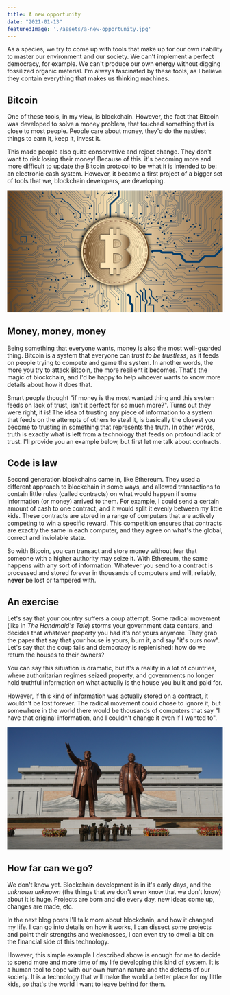```yaml
---
title: A new opportunity
date: "2021-01-13"
featuredImage: './assets/a-new-opportunity.jpg'
---
```


As a species, we try to come up with tools that make up for our own inability to master our environment and our society. We can't implement a perfect democracy, for example. We can't produce our own energy without digging fossilized organic material. I'm always fascinated by these tools, as I believe they contain everything that makes us thinking machines.

<!-- end -->

## Bitcoin

One of these tools, in my view, is blockchain. However, the fact that Bitcoin was developed to solve a money problem, that touched something that is close to most people. People care about money, they'd do the nastiest things to earn it, keep it, invest it.

This made people also quite conservative and reject change. They don't want to risk losing their money! Because of this. it's becoming more and more difficult to update the Bitcoin protocol to be what it is intended to be: an electronic cash system. However, it became a first project of a bigger set of tools that we, blockchain developers, are developing.

![bitcoin](./assets/bitcoin.jpg)

## Money, money, money

Being something that everyone wants, money is also the most well-guarded thing. Bitcoin is a system that everyone can _trust to be trustless_, as it feeds on people trying to compete and game the system. In another words, the more you try to attack Bitcoin, the more resilient it becomes. That's the magic of blockchain, and I'd be happy to help whoever wants to know more details about how it does that.

Smart people thought "if money is the most wanted thing and this system feeds on lack of trust, isn't it perfect for so much more?". Turns out they were right, it is! The idea of trusting any piece of information to a system that feeds on the attempts of others to steal it, is basically the closest you become to trusting in something that represents the truth. In other words, truth is exactly what is left from a technology that feeds on profound lack of trust. I'll provide you an example below, but first let me talk about contracts.

## Code is law

Second generation blockchains came in, like Ethereum. They used a different approach to blockchain in some ways, and allowed transactions to contain little rules (called contracts) on what would happen if some information (or money) arrived to them. For example, I could send a certain amount of cash to one contract, and it would split it evenly between my little kids. These contracts are stored in a range of computers that are actively competing to win a specific reward. This competition ensures that contracts are exactly the same in each computer, and they agree on what's the global, correct and inviolable state.

So with Bitcoin, you can transact and store money without fear that someone with a higher authority may seize it. With Ethereum, the same happens with any sort of information. Whatever you send to a contract is processed and stored forever in thousands of computers and will, reliably, **never** be lost or tampered with.

## An exercise

Let's say that your country suffers a coup attempt. Some radical movement (like in _The Handmaid's Tale_) storms your government data centers, and decides that whatever property you had it's not yours anymore. They grab the paper that say that your house is yours, burn it, and say "it's ours now". Let's say that the coup fails and democracy is replenished: how do we return the houses to their owners?

You can say this situation is dramatic, but it's a reality in a lot of countries, where authoritarian regimes seized property, and governments no longer hold truthful information on what actually is the house you built and paid for.

However, if this kind of information was actually stored on a contract, it wouldn't be lost forever. The radical movement could chose to ignore it, but somewhere in the world there would be thousands of computers that say "I have that original information, and I couldn't change it even if I wanted to". 

![north korea](./assets/north-korea.jpg)

## How far can we go?

We don't know yet. Blockchain development is in it's early days, and the _unknown unknown_ (the things that we don't even know that we don't know) about it is huge. Projects are born and die every day, new ideas come up, changes are made, etc.

In the next blog posts I'll talk more about blockchain, and how it changed my life. I can go into details on how it works, I can dissect some projects and point their strengths and weaknesses, I can even try to dwell a bit on the financial side of this technology.

However, this simple example I described above is enough for me to decide to spend more and more time of my life developing this kind of system. It is a human tool to cope with our own human nature and the defects of our society. It is a technology that will make the world a better place for my little kids, so that's the world I want to leave behind for them.
